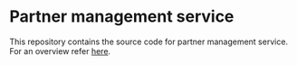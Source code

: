 # Partner management service 

This repository contains the source code for partner management service. For an overview refer [here](https://nayakrounak.gitbook.io/mosip-docs/modules/partner-management).

